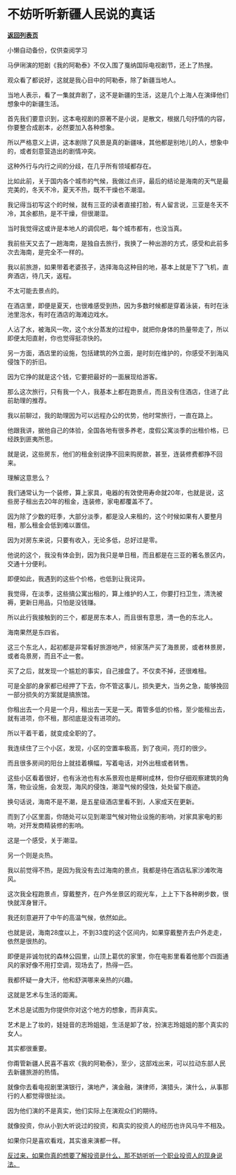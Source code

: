 # 不妨听听新疆人民说的真话

[**返回列表页**](/gzh/记忆承载3)

小懒自动备份，仅供查阅学习

马伊琍演的短剧《我的阿勒泰》不仅入围了戛纳国际电视剧节，还上了热搜。

观众看了都说好，这就是我心目中的阿勒泰，除了新疆当地人。  

当地人表示，看了一集就弃剧了，这不是新疆的生活，这是几个上海人在演绎他们想象中的新疆生活。  

首先我们要意识到，这本电视剧的原著不是小说，是散文，根据几句抒情的内容，你要整合成剧本，必然要加入各种想象。  

所以严格意义上讲，这本剧除了风景是真的新疆味，其他都是别地儿的人，想象中的，或者刻意营造出的剧情冲突。

这种外行与内行之间的分歧，在几乎所有领域都存在。  

比如此前，关于国内各个城市的气候，我做过点评，最后的结论是海南的天气是最完美的，冬天不冷，夏天不热，既不干燥也不潮湿。

我记得当初写这个的时候，就有三亚的读者直接打脸，有人留言说，三亚是冬天不冷，其余都热，是不干燥，但很潮湿。

当时我觉得这或许是本地人的调侃吧，每个城市都有，也没当真。

我前些天又去了一趟海南，是独自去旅行，我换了一种出游的方式，感受和此前多次去海南，是完全不一样的。  

我以前旅游，如果带着老婆孩子，选择海岛这种目的地，基本上就是下了飞机，直奔酒店，待几天，返程。  

不太可能去景点的。  

在酒店里，即便是夏天，也很难感受到热，因为多数时候都是穿着泳装，有时在泳池里泡水，有时在酒店的海滩边戏水。  

人沾了水，被海风一吹，这个水分蒸发的过程中，就把你身体的热量带走了，所以即便太阳直射，你也觉得挺凉快的。

另一方面，酒店里的设施，包括建筑的外立面，是时刻在维护的，你感受不到海风侵蚀下的折旧。

因为它挣的就是这个钱，它要把最好的一面展现给游客。  

那么这次旅行，只有我一个人，我基本上都在跑景点，而且没有住酒店，住进了此前助理的推荐。  

我以前聊过，我的助理因为可以远程办公的优势，他时常旅行，一直在路上。  

他跟我讲，据他自己的体验，全国各地有很多养老，度假公寓淡季的出租价格，已经跌到匪夷所思。  

就是说，这些房东，他们的租金别说挣不回来购房款，甚至，连装修费都挣不回来。  

理解这意思么？

我们通常认为一个装修，算上家具，电器的有效使用寿命就20年，也就是说，这些房子租出去20年的租金，连装修，家电都覆盖不了。

因为除了少数的旺季，大部分淡季，都是没人来租的，这个时候如果有人要整月租，那么租金会低到难以置信。

因为对房东来说，只要有收入，无论多低，总好过是零。  

他说的这个，我没有体会到，因为我只是单日租，而且都是在三亚的著名景区内，交通十分便利。  

即便如此，我遇到的这些个价格，也低到让我诧异。

我觉得，在淡季，这些搞公寓出租的，算上维护的人工，你要打扫卫生，清洗被褥，更新日用品，只怕是没钱赚。

所以此行我接触到的三个，都是房东本人，而且很有意思，清一色的东北人。

海南果然是东四省。  

这三个东北人，起初都是非常看好旅游地产，倾家荡产买了海景房，或者林景房，或者岛景房，而且不止一套。  

买了之后，就发现一个尴尬的事实，自己接盘了。不仅卖不掉，还很难租。

可是全部的身家都已经押了下去，你不管这事儿，损失更大，当务之急，能够挽回一部分损失的方案就是搞旅馆。

你租出去一个月是一个月，租出去一天是一天。甭管多低的价格，至少能租出去，就有进项，你不租，那彻底是没有进项的。

所以干着干着，就变成全职的了。  

我连续住了三个小区，发现，小区的空置率极高，到了夜间，亮灯的很少。

而且很多房间的阳台上就挂着横幅，写着电话，对外出租或者转售。

这些小区看着很好，也有泳池也有水系景观也是椰树成林，但你仔细观察建筑的角落，物业设施，会发现，海风的侵蚀，潮湿气候的侵蚀，处处留下痕迹。

换句话说，海南不是不潮，是五星级酒店里看不到，人家成天在更新。  

而到了小区里面，你随处可以见到潮湿气候对物业设施的影响，对家具家电的影响，对开发商精装修的影响。

这是一个感受，关于潮湿。  

另一个则是炎热。

我以前觉得不热，是因为我没有去过海南的景点，我都是待在酒店私家沙滩吹海风。  

这次我全程跑景点，穿戴整齐，在户外坐景区的观光车，上上下下各种刷步数，很快就浑身冒汗。

我还刻意避开了中午的高温气候，依然如此。  

也就是说，海南28度以上，不到33度的这个区间内，如果穿戴整齐去户外走走，依然是很热的。  

即便是非诚勿扰的森林公园里，山顶上葛优的家里，你在电影里看着他那个四面通风的家好像不用打空调，现场去了，热得一匹。  

我都怀疑一身大汗，他和舒淇哪来亲热的兴趣。  

这就是艺术与生活的距离。  

艺术总是试图为你提供你对这个地方的想象，而非真实。  

艺术是上了妆的，娃娃音的志玲姐姐，生活是卸了妆，扮演志玲姐姐的那个真实的女人。  

其实都很重要。  

你甭管新疆人民喜不喜欢《我的阿勒泰》，至少，这部戏出来，可以拉动东部人民去新疆旅游的热情。

就像你去看电视剧里演银行，演地产，演金融，演律师，演猎头，演什么，从事那行的人都觉得很扯淡。  

因为他们演的不是真实，他们实际上在演观众们的期待。

就像投资，你从小到大听说过的投资，和真实的投资人的经历也许风马牛不相及。  

如果你只是喜欢看戏，其实谁来演都一样。

[反过来，如果你真的想要了解投资是什么，那不妨听听一个职业投资人的现身说法。](http://mp.weixin.qq.com/s?__biz=Mzg4MTg2MzU3Mg==&mid=2247484366&idx=1&sn=dbd9dd423ecae343e7b24f464d107954&chksm=cf5e3d35f829b423873d5fa1b7468695108f062633f991e6ae0662116654d52a92f3fcd01f74&scene=21#wechat_redirect)


